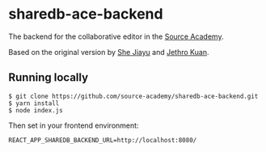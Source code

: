 # sharedb-ace-backend

The backend for the collaborative editor in the [Source Academy](https://github.com/source-academy/frontend).

Based on the original version by [She Jiayu](https://github.com/jiayushe/sharedb-ace-backend) and [Jethro Kuan](https://github.com/jethrokuan/sauce).

## Running locally

```
$ git clone https://github.com/source-academy/sharedb-ace-backend.git
$ yarn install
$ node index.js
```

Then set in your frontend environment:

```
REACT_APP_SHAREDB_BACKEND_URL=http://localhost:8080/
```
